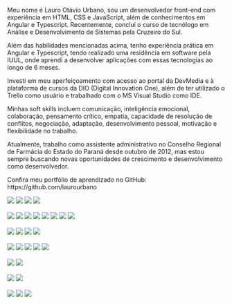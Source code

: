 <p>Meu nome é Lauro Otávio Urbano, sou um desenvolvedor front-end com experiência em HTML, CSS e JavaScript, além de conhecimentos em Angular e Typescript. Recentemente, concluí o curso de tecnólogo em Análise e Desenvolvimento de Sistemas pela Cruzeiro do Sul.</p>

<p>Além das habilidades mencionadas acima, tenho experiência prática em Angular e Typescript, tendo realizado uma residência em software pela IUUL, onde aprendi a desenvolver aplicações com essas tecnologias ao longo de 6 meses.</p>

<p>Investi em meu aperfeiçoamento com acesso ao portal da DevMedia e à plataforma de cursos da DIO (Digital Innovation One), além de ter utilizado o Trello como usuário e trabalhado com o MS Visual Studio como IDE.</p>

<p>Minhas soft skills incluem comunicação, inteligência emocional, colaboração, pensamento crítico, empatia, capacidade de resolução de conflitos, negociação, adaptação, desenvolvimento pessoal, motivação e flexibilidade no trabalho.</p>

<p>Atualmente, trabalho como assistente administrativo no Conselho Regional de Farmácia do Estado do Paraná desde outubro de 2012, mas estou sempre buscando novas oportunidades de crescimento e desenvolvimento como desenvolvedor.</p>

<p>Confira meu portfólio de aprendizado no GitHub: https://github.com/laurourbano</p>

<div>
  <img src="https://img.shields.io/badge/Angular-DD0031?style=for-the-badge&logo=angular&logoColor=white"/>
  <img src="https://img.shields.io/badge/HTML5-E34F26?style=for-the-badge&logo=html5&logoColor=white" />
  <img src="https://img.shields.io/badge/JavaScript-323330?style=for-the-badge&logo=javascript&logoColor=F7DF1E" />
  <img src="https://img.shields.io/badge/TypeScript-007ACC?style=for-the-badge&logo=typescript&logoColor=white" />
  <br>
  <br>
  <img src="https://img.shields.io/badge/Jasmine-8A4182?style=for-the-badge&logo=Jasmine&logoColor=white" />
  <img src="https://img.shields.io/badge/npm-CB3837?style=for-the-badge&logo=npm&logoColor=white" />
  <img src="https://img.shields.io/badge/Swagger-85EA2D?style=for-the-badge&logo=Swagger&logoColor=white" />
  <img src="https://img.shields.io/badge/React-20232A?style=for-the-badge&logo=react&logoColor=61DAFB" />
  <img src="https://img.shields.io/badge/Spring_Boot-F2F4F9?style=for-the-badge&logo=spring-boot" />
  <img src="https://img.shields.io/badge/VSCode-0078D4?style=for-the-badge&logo=visual%20studio%20code&logoColor=white" />
  <img src="https://img.shields.io/badge/eslint-3A33D1?style=for-the-badge&logo=eslint&logoColor=white" />
  <img src="https://img.shields.io/badge/SonarLint-CB2029?style=for-the-badge&logo=sonarlint&logoColor=whitehttps://img.shields.io/badge/prettier-1A2C34?style=for-the-badge&logo=prettier&logoColor=F7BA3E" />
  <br>
  <br>
  <img src="https://img.shields.io/badge/Bootstrap-563D7C?style=for-the-badge&logo=bootstrap&logoColor=white" />
  <img src="https://img.shields.io/badge/Font_Awesome-339AF0?style=for-the-badge&logo=fontawesome&logoColor=white" />
  <img src="https://img.shields.io/badge/GitHub%20Pages-222222?style=for-the-badge&logo=GitHub%20Pages&logoColor=white" />
  <img src="https://img.shields.io/badge/Markdown-000000?style=for-the-badge&logo=markdown&logoColor=white" />
  <br>
  <br>
  <img src="https://img.shields.io/badge/Windows-0078D6?style=for-the-badge&logo=windows&logoColor=white" />
  <img src="https://img.shields.io/badge/Discord-5865F2?style=for-the-badge&logo=discord&logoColor=white" />
  <img src="https://img.shields.io/badge/Trello-0052CC?style=for-the-badge&logo=trello&logoColor=whitehttps://img.shields.io/badge/Notion-000000?style=for-the-badge&logo=notion&logoColor=white" />
  <img src="https://img.shields.io/badge/GIT-E44C30?style=for-the-badge&logo=git&logoColor=white" />
  <img src="https://img.shields.io/badge/GitHub-100000?style=for-the-badge&logo=github&logoColor=white" />
  <br>
  <br>
  <img src="https://img.shields.io/badge/Firefox_Browser-FF7139?style=for-the-badge&logo=Firefox-Browser&logoColor=white" />
  <img src="https://img.shields.io/badge/Opera-FF1B2D?style=for-the-badge&logo=Opera&logoColor=white" />
  <br>
  <br>
  <img src="https://img.shields.io/badge/lenovo%20laptop-E2231A?style=for-the-badge&logo=lenovo&logoColor=white" />
  <img src="https://img.shields.io/badge/LibreOffice-18A303?style=for-the-badge&logo=LibreOffice&logoColor=white" />
  <br>
  <br>
</div>
<div>
  <a href="https://www.linkedin.com/in/laurourbano" target="_blank"><img src="https://img.shields.io/badge/LinkedIn-0077B5?style=for-the-badge&logo=linkedin&logoColor=white" target="_blank"/></a>
  <a href="https://instagram.com/lauro_otavio" target="_blank"><img src="https://img.shields.io/badge/-Instagram-%23E4405F?style=for-the-badge&logo=instagram&logoColor=white" target="_blank"/></a>
  <a href="https://www.linkedin.com/in/admeadslauro" target="_blank"><img src="https://img.shields.io/badge/-LinkedIn-%230077B5?style=for-the-badge&logo=linkedin&logoColor=white" target="_blank"/></a>
</div>
